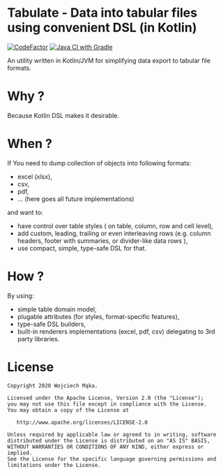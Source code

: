 
# Tabulate - Data into tabular files using convenient DSL (in Kotlin)

[![CodeFactor](https://www.codefactor.io/repository/github/voytech/tabulate/badge?s=356351985a7dd58359040b23f6d896d28af928af)](https://www.codefactor.io/repository/github/voytech/tabulate)
[![Java CI with Gradle](https://github.com/voytech/tabulate/actions/workflows/gradle.yml/badge.svg?branch=master)](https://github.com/voytech/tabulate/actions/workflows/gradle.yml)

An utility written in Kotlin/JVM for simplifying data export to tabular file formats.

# Why ?

Because Kotlin DSL makes it desirable.

# When ?    

If You need to dump collection of objects into following formats: 
- excel (xlsx), 
- csv,
- pdf,
- ... (here goes all future implementations)

and want to:
 - have control over table styles ( on table, column, row and cell level), 
 - add custom, leading, trailing or even interleaving rows (e.g. column headers, footer with summaries, or divider-like data rows ),
 - use compact, simple, type-safe DSL for that.  

# How ?

By using: 
- simple table domain model,
- plugable attributes (for styles, format-specific features),
- type-safe DSL builders,
- built-in renderers implementations (excel, pdf, csv) delegating to 3rd party libraries.


# License 

```
Copyright 2020 Wojciech Mąka.

Licensed under the Apache License, Version 2.0 (the "License");
you may not use this file except in compliance with the License.
You may obtain a copy of the License at

   http://www.apache.org/licenses/LICENSE-2.0

Unless required by applicable law or agreed to in writing, software
distributed under the License is distributed on an "AS IS" BASIS,
WITHOUT WARRANTIES OR CONDITIONS OF ANY KIND, either express or implied.
See the License for the specific language governing permissions and
limitations under the License.
